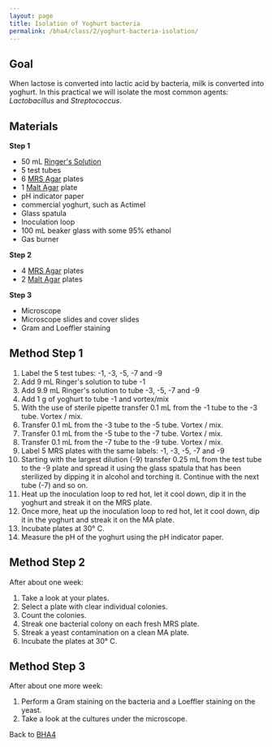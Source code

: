 ```yaml
---
layout: page
title: Isolation of Yoghurt bacteria
permalink: /bha4/class/2/yoghurt-bacteria-isolation/
---
```


## Goal

When lactose is converted into lactic acid by bacteria, milk is converted into yoghurt. In this practical we will isolate the most common agents: *Lactobacillus* and *Streptococcus*.

## Materials

**Step 1**

* 50 mL [Ringer's Solution](/bha3/annex/cultivation-media/ringers-solution/)
* 5 test tubes
* 6 [MRS Agar](/bha3/annex/cultivation-media/mrs-agar/) plates
* 1 [Malt Agar](/bha3/annex/cultivation-media/malt-agar/) plate
* pH indicator paper
* commercial yoghurt, such as Actimel
* Glass spatula
* Inoculation loop
* 100 mL beaker glass with some 95% ethanol
* Gas burner

**Step 2**

* 4 [MRS Agar](/bha3/annex/cultivation-media/mrs-agar/) plates
* 2 [Malt Agar](/bha3/annex/cultivation-media/malt-agar/) plates

**Step 3**

* Microscope
* Microscope slides and cover slides
* Gram and Loeffler staining 

## Method Step 1

1. Label the 5 test tubes: -1, -3, -5, -7 and -9
2. Add 9 mL Ringer's solution to tube -1
3. Add 9.9 mL Ringer's solution to tube -3, -5, -7 and -9
4. Add 1 g of yoghurt to tube -1 and vortex/mix
5. With the use of sterile pipette transfer 0.1 mL from the -1 tube to the -3 tube. Vortex / mix.
6. Transfer 0.1 mL from the -3 tube to the -5 tube. Vortex / mix.
7. Transfer 0.1 mL from the -5 tube to the -7 tube. Vortex / mix.
8. Transfer 0.1 mL from the -7 tube to the -9 tube. Vortex / mix.
9. Label 5 MRS plates with the same labels: -1, -3, -5, -7 and -9
10. Starting with the largest dilution (-9) transfer 0.25 mL from the test tube to the -9 plate and spread it using the glass spatula that has been sterilized by dipping it in alcohol and torching it. Continue with the next tube (-7) and so on.
11. Heat up the inoculation loop to red hot, let it cool down, dip it in the yoghurt and streak it on the MRS plate.
12. Once more, heat up the inoculation loop to red hot, let it cool down, dip it in the yoghurt and streak it on the MA plate.
13. Incubate plates at 30&deg; C.
14. Measure the pH of the yoghurt using the pH indicator paper.

## Method Step 2
After about one week:

1. Take a look at your plates.
2. Select a plate with clear individual colonies.
3. Count the colonies.
4. Streak one bacterial colony on each fresh MRS plate.
5. Streak a yeast contamination on a clean MA plate.
6. Incubate the plates at 30&deg; C.

## Method Step 3
After about one more week:

1. Perform a Gram staining on the bacteria and a Loeffler staining on the yeast.
2. Take a look at the cultures under the microscope. 

Back to [BHA4](/bha4/class/2/)
